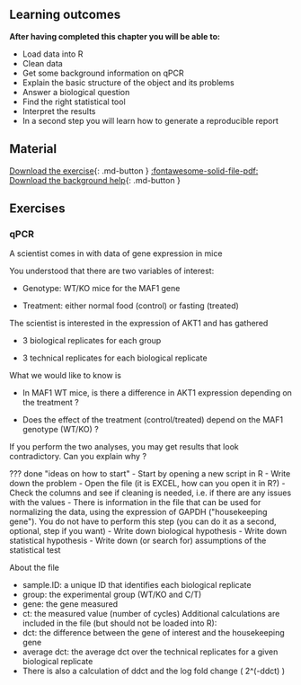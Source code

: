 ## Learning outcomes

**After having completed this chapter you will be able to:**

- Load data into R
- Clean data
- Get some background information on qPCR
- Explain the basic structure of the object and its problems
- Answer a biological question 
- Find the right statistical tool
- Interpret the results
- In a second step you will learn how to generate a reproducible report

## Material

[Download the exercise](../../assets/exercises/qPCR.zip){: .md-button }
[:fontawesome-solid-file-pdf: Download the background help](../../assets/pdf/qPCR_dataset.pdf){: .md-button }

## Exercises

### qPCR

A scientist comes in with data of gene expression in mice

You understood that there are two variables of interest:  

* Genotype: WT/KO mice for the MAF1 gene  

* Treatment: either normal food (control) or fasting (treated)

The scientist is interested in the expression of AKT1 and has gathered  

- 3 biological replicates for each group  

- 3 technical replicates for each biological replicate
 
What we would like to know is

* In MAF1 WT mice, is there a difference in AKT1 expression depending on the treatment ?

* Does the effect of the treatment (control/treated) depend on the MAF1 genotype (WT/KO) ?

If you perform the two analyses, you may get results that look contradictory. Can you explain why ?


??? done "ideas on how to start"
	- Start by opening a new script in R 
	- Write down the problem
	- Open the file (it is EXCEL, how can you open it in R?)
	- Check the columns and see if cleaning is needed, i.e. if there are any issues with the values
	- There is information in the file that can be used for normalizing the data, using the expression of GAPDH ("housekeeping gene"). You do not have to perform this step (you can do it as a second, optional, step if you want)
	- Write down biological hypothesis 
	- Write down statistical hypothesis 
	- Write down (or search for) assumptions of the statistical test
	
About the file 

* sample.ID: a unique ID that identifies each biological replicate
* group: the experimental group (WT/KO and C/T)
* gene: the gene measured
* ct: the measured value (number of cycles)
Additional calculations are included in the file (but should not
be loaded into R):
* dct: the difference between the gene of interest and the
housekeeping gene
* average dct: the average dct over the technical replicates
for a given biological replicate
* There is also a calculation of ddct and the log fold change
( 2^(-ddct) )

 